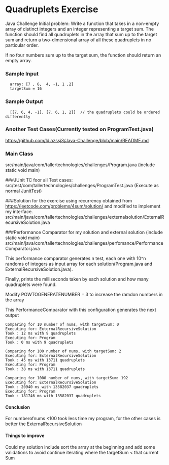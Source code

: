# Quadruplets Exercise
Java Challenge
Initial problem:
  Write a function that takes in a non-empty array of distinct integers and an
  integer representing a target sum. The function should find all quadruplets in
  the array that sum up to the target sum and return a two-dimensional array of
  all these quadruplets in no particular order.
  
  If no four numbers sum up to the target sum, the function should return an
  empty array.
  
### Sample Input
```
  array: [7 , 6,  4, -1, 1 ,2]
  targetSum = 16
```
  
### Sample Output

```
  [[7, 6, 4, -1], [7, 6, 1, 2]]  // the quadruplets could be ordered differently
```

### Another Test Cases(Currently tested on ProgramTest.java)
https://github.com/ldiazssj3/Java-Challenge/blob/main/README.md

### Main Class
src/main/java/com/tallertechnologies/challenges/Program.java (include static void main)

###JUnit TC foor all Test cases:
src/test/com/tallertechnologies/challenges/ProgramTest.java (Execute as normal JunitTest)

###Solution for the exercise using recurrency obtained from https://leetcode.com/problems/4sum/solution/   and modified to implement my interface.
src/main/java/com/tallertechnologies/challenges/externalsolution/ExternalRecursiveSolution.java

###Performance Comparator for my solution and external solution (include static void main)
src/main/java/com/tallertechnologies/challenges/perfomance/PerformanceComparator.java

This performance comparator generates n test, each one with 10^n randoms of integers as input array for each solution(Program.java  and ExternalRecursiveSolution.java).

Finally, prints the milliseconds taken by each solution and how many quadruplets were found.

Modify POWTOGENERATENUMBER = 3 to increase the ramdon numbers in the array

This PerformanceComparator with this configuration generates the next output
```
Comparing for 10 number of nums, with targetSum: 0
Executing for: ExternalRecursiveSolution
Took : 12 ms with 9 quadruplets
Executing for: Program
Took : 0 ms with 9 quadruplets

Comparing for 100 number of nums, with targetSum: 2
Executing for: ExternalRecursiveSolution
Took : 45 ms with 13711 quadruplets
Executing for: Program
Took : 38 ms with 13711 quadruplets

Comparing for 1000 number of nums, with targetSum: 192
Executing for: ExternalRecursiveSolution
Took : 20940 ms with 13582037 quadruplets
Executing for: Program
Took : 181746 ms with 13582037 quadruplets

```
#### Conclusion
For numberofnums <100 took less time my program, for the other cases is better the ExternalRecursiveSolution

#### Things to improve
Could my solution include sort the array at the beginning and add some validations to avoid continue iterating where the targetSum < that current Sum
